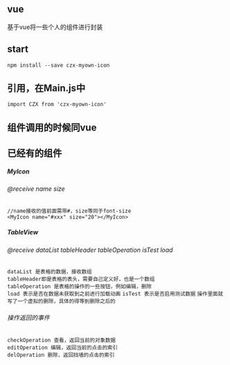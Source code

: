 ## vue
基于vue将一些个人的组件进行封装

## start
`npm install --save czx-myown-icon`

## 引用，在Main.js中
`import CZX from 'czx-myown-icon' `

## 组件调用的时候同vue


## 已经有的组件
##### MyIcon 
###### @receive name size
`//name接收的值前面需带#，size等同于font-size `  
`<MyIcon name="#xxx" size="20"></MyIcon>`


##### TableView 
###### @receive dataList tableHeader tableOperation isTest load

`dataList 是表格的数据，接收数组`  
`tableHeader即是表格的表头，需要自己定义好，也是一个数组`  
`tableOperation 是表格的操作的一些按钮，例如编辑，删除`  
`load 表示是否在数据未获取到之前进行加载动画`
`isTest 表示是否启用测试数据`
`操作里面就写了一个虚拟的删除，具体的得等到删除之后的`  
###### 操作返回的事件
`checkOperation 查看，返回当前的对象数据`  
`editOperation 编辑，返回当前的点击的索引`  
`delOperation 删除，返回挡墙的点击的索引`

